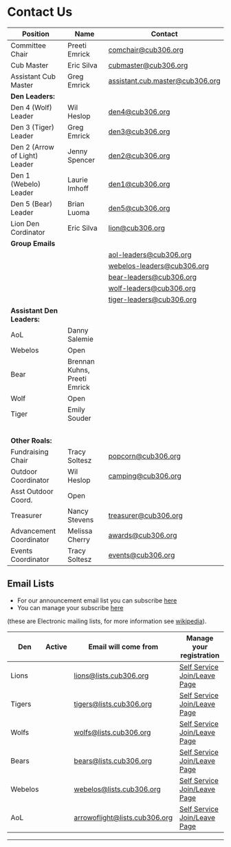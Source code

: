 # Contact Us #

<style>
h3{margin-bottom:0.25em;margin-left:0.25em;text-decoration:underline;}
p{margin-bottom:0.25em;margin-top:0.25em;}
</style>
 
| Position            | Name          | Contact                              |
| ------------------- | ------------- | ------------------------------------ |
| Committee Chair     | Preeti Emrick  | [comchair@cub306.org](mailto:comchair@cub306.org)|
| Cub Master          | Eric Silva    | [cubmaster@cub306.org](mailto:cubmaster@cub306.org) |
| Assistant Cub Master| Greg Emrick   | [assistant.cub.master@cub306.org](mailto:assistant.cub.master@cub306.org) |
| **Den Leaders:**    |               | |
| Den 4 (Wolf) Leader      | Wil Heslop    | [den4@cub306.org](mailto:camping@cub306.org) |
| Den 3 (Tiger) Leader  | Greg Emrick   | [den3@cub306.org](mailto:den3@cub306.org) |
| Den 2 (Arrow of Light) Leader   | Jenny Spencer | [den2@cub306.org](mailto:den2@cub306.org) |
| Den 1 (Webelo) Leader     | Laurie Imhoff | [den1@cub306.org](mailto:den1@cub306.org)
| Den 5 (Bear) Leader | Brian Luoma   | [den5@cub306.org](mailto:den5@cub306.org) |
| Lion Den Cordinator | Eric Silva | [lion@cub306.org](mailto:lion@cub306.org) |
| **Group Emails**    |               |
|                     | | aol-leaders@cub306.org
|                     | | webelos-leaders@cub306.org
|                     | | bear-leaders@cub306.org
|                     | | wolf-leaders@cub306.org
|                     | | tiger-leaders@cub306.org
| **Assistant Den Leaders:** |        |
| AoL                 | Danny Salemie    | 
| Webelos             | Open |
| Bear                | Brennan Kuhns, Preeti Emrick |
| Wolf                | Open          |
| Tiger               | Emily Souder  |
| &nbsp;
| **Other Roals:**    |               |
| Fundraising Chair   | Tracy Soltesz | [popcorn@cub306.org](mailto:popcorn@cub306.org) |
| Outdoor Coordinator | Wil Heslop    | [camping@cub306.org](mailto:camping@cub306.org) |
| Asst Outdoor Coord. | Open          | 
| Treasurer           | Nancy Stevens | [treasurer@cub306.org](mailto:treasurer@cub306.org) |
|Advancement Coordinator| Melissa Cherry | [awards@cub306.org](mailto:awards@cub306.org) |
| Events Coordinator  | Tracy Soltesz | [events@cub306.org](mailto:events@cub306.org) |

## Email Lists

* For our announcement email list you can subscribe [here](subscribe.md)
* You can manage your subscribe [here](http://lists.cub306.org/listinfo.cgi/talk-cub306.org)

(these are Electronic mailing lists, for more information see [wikipedia](https://en.wikipedia.org/wiki/Electronic_mailing_list)).

| Den     | Active | Email will come from          | Manage your registration |
| ------- | ------ | ----------------------------- | ------------------------ |
| Lions   |        | lions@lists.cub306.org        | [Self Service Join/Leave Page](http://lists.cub306.org/listinfo.cgi/lions-cub306.org)   |
| Tigers  |        | tigers@lists.cub306.org       | [Self Service Join/Leave Page](http://lists.cub306.org/listinfo.cgi/tigers-cub306.org)  |
| Wolfs   |        | wolfs@lists.cub306.org        | [Self Service Join/Leave Page](http://lists.cub306.org/listinfo.cgi/wolfs-cub306.org)   |
| Bears   |        | bears@lists.cub306.org        | [Self Service Join/Leave Page](http://lists.cub306.org/listinfo.cgi/bears-cub306.org)   |
| Webelos |        | webelos@lists.cub306.org      | [Self Service Join/Leave Page](http://lists.cub306.org/listinfo.cgi/webelos-cub306.org) |
| AoL     |        | arrowoflight@lists.cub306.org | [Self Service Join/Leave Page](http://lists.cub306.org/listinfo.cgi/wolfs-cub306.org)   |

----



